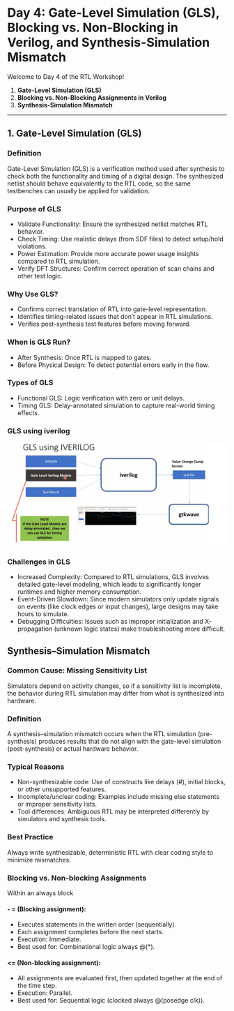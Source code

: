 # Day 4: Gate-Level Simulation (GLS), Blocking vs. Non-Blocking in Verilog, and Synthesis-Simulation Mismatch

Welcome to Day 4 of the RTL Workshop!

1. **Gate-Level Simulation (GLS)**
2. **Blocking vs. Non-Blocking Assignments in Verilog**
3. **Synthesis-Simulation Mismatch**

---
## 1. Gate-Level Simulation (GLS)
### Definition
Gate-Level Simulation (GLS) is a verification method used after synthesis to check both the functionality and timing of a digital design. The synthesized netlist should behave equivalently to the RTL code, so the same testbenches can usually be applied for validation.
### Purpose of GLS
- Validate Functionality: Ensure the synthesized netlist matches RTL behavior.
- Check Timing: Use realistic delays (from SDF files) to detect setup/hold violations.
- Power Estimation: Provide more accurate power usage insights compared to RTL simulation.
- Verify DFT Structures: Confirm correct operation of scan chains and other test logic.
### Why Use GLS?
- Confirms correct translation of RTL into gate-level representation.
- Identifies timing-related issues that don’t appear in RTL simulations.
- Verifies post-synthesis test features before moving forward.
### When is GLS Run?
- After Synthesis: Once RTL is mapped to gates.
- Before Physical Design: To detect potential errors early in the flow.
### Types of GLS
- Functional GLS: Logic verification with zero or unit delays.
- Timing GLS: Delay-annotated simulation to capture real-world timing effects.
### GLS using iverilog
![GLS](https://github.com/Rahul-Sivesh-11/RISC-V_Tape_Out_Week_1/blob/main/Images/2025-09-27%20(16).png)
### Challenges in GLS
- Increased Complexity: Compared to RTL simulations, GLS involves detailed gate-level modeling, which leads to significantly longer runtimes and higher memory consumption.
- Event-Driven Slowdown: Since modern simulators only update signals on events (like clock edges or input changes), large designs may take hours to simulate.
- Debugging Difficulties: Issues such as improper initialization and X-propagation (unknown logic states) make troubleshooting more difficult.
## Synthesis–Simulation Mismatch
### Common Cause: Missing Sensitivity List
Simulators depend on activity changes, so if a sensitivity list is incomplete, the behavior during RTL simulation may differ from what is synthesized into hardware.
### Definition
A synthesis–simulation mismatch occurs when the RTL simulation (pre-synthesis) produces results that do not align with the gate-level simulation (post-synthesis) or actual hardware behavior.
### Typical Reasons
- Non-synthesizable code: Use of constructs like delays (#), initial blocks, or other unsupported features.
- Incomplete/unclear coding: Examples include missing else statements or improper sensitivity lists.
- Tool differences: Ambiguous RTL may be interpreted differently by simulators and synthesis tools.
### Best Practice
Always write synthesizable, deterministic RTL with clear coding style to minimize mismatches.
### Blocking vs. Non-blocking Assignments
 Within an always block
#### - = (Blocking assignment):
- Executes statements in the written order (sequentially).
- Each assignment completes before the next starts.
- Execution: Immediate.
- Best used for: Combinational logic <prev>always @(*).</prev>
#### <= (Non-blocking assignment):
- All assignments are evaluated first, then updated together at the end of the time step.
- Execution: Parallel.
- Best used for: Sequential logic (clocked always @(posedge clk)).
